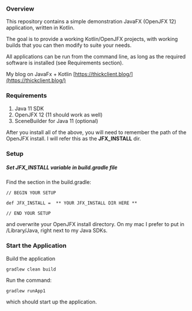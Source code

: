 ### Overview

This repository contains a simple demonstration JavaFX (OpenJFX 12) application, written
in Kotlin. 

The goal is to provide a working Kotlin/OpenJFX projects, with working builds that you 
can then modify to suite your needs.

All applications can be run from the command line, as long as the required software
is installed (see Requirements section).

My blog on JavaFx + Kotlin [https://thickclient.blog/](https://thickclient.blog/)

### Requirements

1) Java 11 SDK
2) OpenJFX 12 (11 should work as well)
3) SceneBuilder for Java 11 (optional)

After you install all of the above, you will need to remember the path of the OpenJFX 
install. I will refer this as the **JFX_INSTALL** dir.


### Setup

##### Set JFX_INSTALL variable in build.gradle file

Find the section in the build.gradle:

    
    // BEGIN YOUR SETUP

    def JFX_INSTALL =  ** YOUR JFX_INSTALL DIR HERE ** 

    // END YOUR SETUP

and overwrite your OpenJFX install directory. On my mac I prefer to put in /Library/Java, 
right next to my Java SDKs.

### Start the Application


Build the application

    gradlew clean build

Run the command:

    gradlew runApp1
    

which should start up the application.
